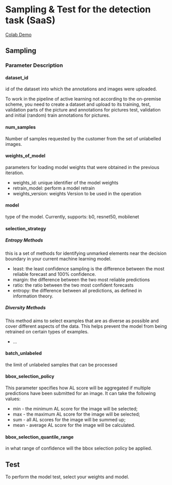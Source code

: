 # Sampling & Test for the detection task (SaaS) 

[Colab Demo](https://colab.research.google.com/drive/1Ex6ghcrd2fj1sxImiItbzcN8RhTJ3EfT#scrollTo=laajBVirvRSV)

## Sampling
### Parameter Description

#### dataset_id

id of the dataset into which the annotations and images were uploaded.

To work in the pipeline of active learning not according to the on-premise scheme, 
you need to create a dataset and upload to its training, test, validation parts of
the picture and annotations for pictures test, validation and initial (random) train
annotations for pictures.

#### num_samples

Number of samples requested by the customer from the set of unlabelled images.

#### weights_of_model

parameters for loading model weights that were obtained in the previous iteration.
- weights_id: unique identifier of the model weights
- retrain_model: perform a model retrain
- weights_version: weights Version to be used in the operation

#### model

type of the model. Currently, supports: b0, resnet50, mobilenet

#### selection_strategy

##### Entropy Methods
this is a set of methods for identifying unmarked elements
near the decision boundary in your current machine learning model.
* least: the least confidence sampling is the difference between the most reliable forecast and 100% confidence.
* margin: the difference between the two most reliable predictions
* ratio: the ratio between the two most confident forecasts
* entropy: the difference between all predictions, as defined in information theory.
##### Diversity Methods
This method aims to select examples that are as diverse as possible and cover different aspects of the data. This helps prevent the model from being retrained on certain types of examples.

* ...

#### batch_unlabeled

the limit of unlabeled samples that can be processed

#### bbox_selection_policy

This parameter specifies how AL score will be aggregated if multiple predictions have been submitted for an image. It can take the following values:
* min - the minimum AL score for the image will be selected;
* max - the maximum AL score for the image will be selected; 
* sum - all AL scores for the image will be summed up;
* mean - average AL score for the image will be calculated.

#### bbox_selection_quantile_range
in what range of confidence will the bbox selection policy be applied.

## Test

To perform the model test, select your weights and model.
